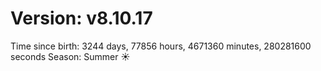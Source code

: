 # Version: v8.10.17
Time since birth: 3244 days, 77856 hours, 4671360 minutes, 280281600 seconds
Season: Summer ☀️
